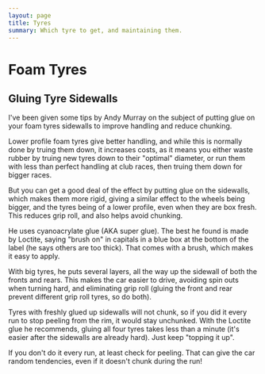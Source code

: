 ```yaml
---
layout: page
title: Tyres
summary: Which tyre to get, and maintaining them.
---
```


# Foam Tyres

## Gluing Tyre Sidewalls

I've been given some tips by Andy Murray on the subject of putting glue on your
foam tyres sidewalls to improve handling and reduce chunking.

Lower profile foam tyres give better handling, and while this is normally done
by truing them down, it increases costs, as it means you either waste rubber by
truing new tyres down to their "optimal" diameter, or run them with less than
perfect handling at club races, then truing them down for bigger races.

But you can get a good deal of the effect by putting glue on the sidewalls,
which makes them more rigid, giving a similar effect to the wheels being
bigger, and the tyres being of a lower profile, even when they are box fresh.
This reduces grip roll, and also helps avoid chunking.

He uses cyanoacrylate glue (AKA super glue). The best he found is made by
Loctite, saying "brush on" in capitals in a blue box at the bottom of the label
(he says others are too thick). That comes with a brush, which makes it easy to
apply.

With big tyres, he puts several layers, all the way up the sidewall of both the
fronts and rears. This makes the car easier to drive, avoiding spin outs when
turning hard, and eliminating grip roll (gluing the front and rear prevent
different grip roll tyres, so do both).

Tyres with freshly glued up sidewalls will not chunk, so if you did it every
run to stop peeling from the rim, it would stay unchunked. With the Loctite
glue he recommends, gluing all four tyres takes less than a minute (it's easier
after the sidewalls are already hard). Just keep "topping it up".

If you don't do it every run, at least check for peeling. That can give the car
random tendencies, even if it doesn't chunk during the run!
